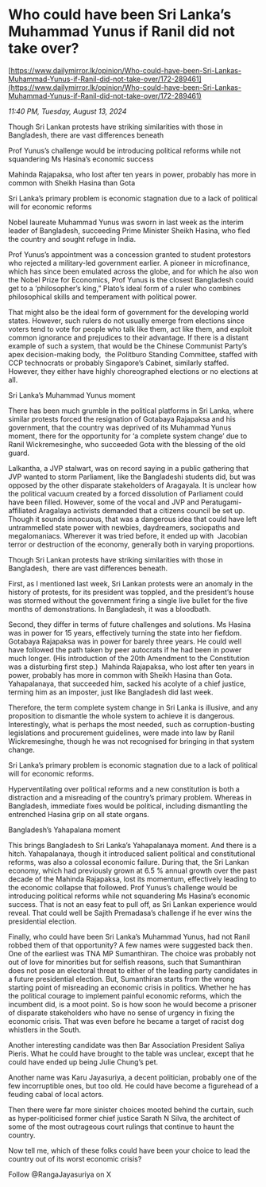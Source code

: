 # Who could have been Sri Lanka’s Muhammad Yunus if Ranil did not take over?

[https://www.dailymirror.lk/opinion/Who-could-have-been-Sri-Lankas-Muhammad-Yunus-if-Ranil-did-not-take-over/172-289461](https://www.dailymirror.lk/opinion/Who-could-have-been-Sri-Lankas-Muhammad-Yunus-if-Ranil-did-not-take-over/172-289461)

*11:40 PM, Tuesday, August 13, 2024*

Though Sri Lankan protests have striking similarities with those in Bangladesh, there are vast differences beneath

Prof Yunus’s challenge would be introducing political reforms while not squandering Ms Hasina’s economic success

Mahinda Rajapaksa, who lost after ten years in power, probably has more in common with Sheikh Hasina than Gota

Sri Lanka’s primary problem is economic stagnation due to a lack of political will for economic reforms

Nobel laureate Muhammad Yunus was sworn in last week as the interim leader of Bangladesh, succeeding Prime Minister Sheikh Hasina, who fled the country and sought refuge in India.

Prof Yunus’s appointment was a concession granted to student protestors who rejected a military-led government earlier. A pioneer in microfinance, which has since been emulated across the globe, and for which he also won the Nobel Prize for Economics, Prof Yunus is the closest Bangladesh could get to a ‘philosopher’s king,” Plato’s ideal form of a ruler who combines philosophical skills and temperament with political power.

That might also be the ideal form of government for the developing world states. However, such rulers do not usually emerge from elections since voters tend to vote for people who talk like them, act like them, and exploit common ignorance and prejudices to their advantage. If there is a distant example of such a system, that would be the Chinese Communist Party’s apex decision-making body,  the Politburo Standing Committee, staffed with CCP technocrats or probably Singapore’s Cabinet, similarly staffed. However, they either have highly choreographed elections or no elections at all.

Sri Lanka’s Muhammad Yunus moment

There has been much grumble in the political platforms in Sri Lanka, where similar protests forced the resignation of Gotabaya Rajapaksa and his government, that the country was deprived of its Muhammad Yunus moment, there for the opportunity for ‘a complete system change’ due to Ranil Wickremesinghe, who succeeded Gota with the blessing of the old guard.

Lalkantha, a JVP stalwart, was on record saying in a public gathering that JVP wanted to storm Parliament, like the Bangladeshi students did, but was opposed by the other disparate stakeholders of Aragayala. It is unclear how the political vacuum created by a forced dissolution of Parliament could have been filled. However, some of the vocal and JVP and Peratugami-affiliated Aragalaya activists demanded that a citizens council be set up. Though it sounds innocuous, that was a dangerous idea that could have left untrammelled state power with newbies, daydreamers, sociopaths and megalomaniacs. Wherever it was tried before, it ended up with  Jacobian terror or destruction of the economy, generally both in varying proportions.

Though Sri Lankan protests have striking similarities with those in Bangladesh,  there are vast differences beneath.

First, as I mentioned last week, Sri Lankan protests were an anomaly in the history of protests, for its president was toppled, and the president’s house was stormed without the government firing a single live bullet for the five months of demonstrations. In Bangladesh, it was a bloodbath.

Second, they differ in terms of future challenges and solutions. Ms Hasina was in power for 15 years, effectively turning the state into her fiefdom. Gotabaya Rajapaksa was in power for barely three years. He could well have followed the path taken by peer autocrats if he had been in power much longer. (His introduction of the 20th Amendment to the Constitution was a disturbing first step.)  Mahinda Rajapaksa, who lost after ten years in power, probably has more in common with Sheikh Hasina than Gota. Yahapalanaya, that succeeded him, sacked his acolyte of a chief justice, terming him as an imposter, just like Bangladesh did last week.

Therefore, the term complete system change in Sri Lanka is illusive, and any proposition to dismantle the whole system to achieve it is dangerous. Interestingly, what is perhaps the most needed, such as corruption-busting legislations and procurement guidelines, were made into law by Ranil Wickremesinghe, though he was not recognised for bringing in that system change.

Sri Lanka’s primary problem is economic stagnation due to a lack of political will for economic reforms.

Hyperventilating over political reforms and a new constitution is both a distraction and a misreading of the country’s primary problem. Whereas in Bangladesh, immediate fixes would be political, including dismantling the entrenched Hasina grip on all state organs.

Bangladesh’s Yahapalana moment

This brings Bangladesh to Sri Lanka’s Yahapalanaya moment. And there is a hitch. Yahapalanaya, though it introduced salient political and constitutional reforms, was also a colossal economic failure. During that, the Sri Lankan economy, which had previously grown at 6.5 % annual growth over the past decade of the Mahinda Rajapaksa, lost its momentum, effectively leading to the economic collapse that followed. Prof Yunus’s challenge would be introducing political reforms while not squandering Ms Hasina’s economic success. That is not an easy feat to pull off, as Sri Lankan experience would reveal. That could well be Sajith Premadasa’s challenge if he ever wins the presidential election.

Finally, who could have been Sri Lanka’s Muhammad Yunus, had not Ranil robbed them of that opportunity? A few names were suggested back then. One of the earliest was TNA MP Sumanthiran. The choice was probably not out of love for minorities but for selfish reasons, such that Sumanthiran does not pose an electoral threat to either of the leading party candidates in a future presidential election. But, Sumanthiran starts from the wrong starting point of misreading an economic crisis in politics. Whether he has the political courage to implement painful economic reforms, which the incumbent did, is a moot point. So is how soon he would become a prisoner of disparate stakeholders who have no sense of urgency in fixing the economic crisis. That was even before he became a target of racist dog whistlers in the South.

Another interesting candidate was then Bar Association President Saliya Pieris. What he could have brought to the table was unclear, except that he could have ended up being Julie Chung’s pet.

Another name was Karu Jayasuriya, a decent politician, probably one of the few incorruptible ones, but too old. He could have become a figurehead of a feuding cabal of local actors.

Then there were far more sinister choices mooted behind the curtain, such as hyper-politicised former chief justice Sarath N Silva, the architect of some of the most outrageous court rulings that continue to haunt the country.

Now tell me, which of these folks could have been your choice to lead the country out of its worst economic crisis?

Follow @RangaJayasuriya on X

